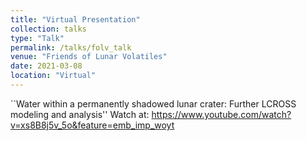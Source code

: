 ```yaml
---
title: "Virtual Presentation"
collection: talks
type: "Talk"
permalink: /talks/folv_talk
venue: "Friends of Lunar Volatiles"
date: 2021-03-08
location: "Virtual"
---
```


``Water within a permanently shadowed lunar crater: Further LCROSS modeling and analysis''
Watch at: https://www.youtube.com/watch?v=xs8B8j5v_5o&feature=emb_imp_woyt
